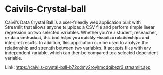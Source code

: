 # Caivils-Crystal-ball
Caivil’s Data Crystal Ball is a user-friendly web application built with Streamlit that allows anyone to upload a CSV file and perform simple linear regression on two selected variables. Whether you're a student, researcher, or data enthusiast, this tool helps you quickly visualize relationships and interpret results.
In addition, this application can be used to analyze the relationship and strength between two variables. It accepts files with any independent variable, which can then be compared to a selected dependent variable.

Link: https://caivils-crystal-ball-b72odmy2royhmcdqjbezr3.streamlit.app
